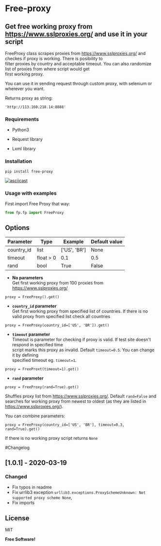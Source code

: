 
# Free-proxy  
  
## Get free working proxy from https://www.sslproxies.org/ and use it in your script  
  
FreeProxy class scrapes proxies from https://www.sslproxies.org/ and checkes if proxy is working. There is posibility to  
filter proxies by country and acceptable timeout. You can also randomize list of proxies from where script would get   
first working proxy.  
  
You can use it in sending request through custom proxy, with selenium or wherever you want.  
  
Returns proxy as string:  
```  
'http://113.160.218.14:8888'  
```  
  
### Requirements  
  
* Python3  
  
* Request library  
  
* Lxml library  

### Installation

```
pip install free-proxy
```
[![asciicast](https://asciinema.org/a/Xolpn3eD2tyJl8Y8HE9zolgex.svg)](https://asciinema.org/a/Xolpn3eD2tyJl8Y8HE9zolgex)
  
### Usage with examples  

First import Free Proxy that way:
```python
from fp.fp import FreeProxy
```

## Options

Parameter | Type| Example | Default value
--- | --- | --- | --- 
country_id | list | ['US', 'BR'] | None
timeout | float > 0 |0.1 | 0.5
rand | bool | True | False

  
* **No parameters**   
Get first working proxy from 100 proxies from https://www.sslproxies.org/  
```
proxy = FreeProxy().get()  
```  
* **`country_id` parameter**   
Get first working proxy from specified list of countries. If there is no valid proxy from specified list check all countries  
```  
proxy = FreeProxy(country_id=['US', 'BR']).get()  
```  
* **`timeout` parameter**   
Timeout is parameter for checking if proxy is valid. If test site doesn't respond in specified time  
script marks this proxy as invalid. Default ```timeout=0.5```. You can change it by defining  
specified timeout eg. ```timeout=1```.  

```  
proxy = FreeProxt(timeout=1).get()  
```  
* **`rand` parameter** 
```
proxy = FreeProxy(rand=True).get()  
```  
  
Shuffles proxy list from https://www.sslproxies.org/. Default `rand=False` and searches for working proxy from newest 
to oldest (as they are listed in https://www.sslproxies.org/).
  
You can combine parameters:  
```  
proxy = FreeProxy(country_id=['US', 'BR'], timeout=0.3, rand=True).get()  
```  
  
If there is no working proxy script returns `None`  

#Changelog
## [1.0.1] - 2020-03-19
### Changed
- Fix typos in readme
- Fix urrlib3 exception `urllib3.exceptions.ProxySchemeUnknown: Not supported proxy scheme None`,
- Fix imports
  
License  
----  
  
MIT  
  
  
**Free Software!**